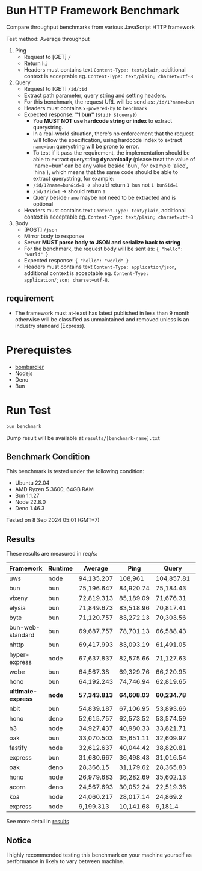 # Bun HTTP Framework Benchmark

Compare throughput benchmarks from various JavaScript HTTP framework

Test method: Average throughput

1. Ping
    - Request to [GET] `/`
    - Return `hi`
    - Headers must contains text `Content-Type: text/plain`, additional context is acceptable eg. `Content-Type: text/plain; charset=utf-8`
2. Query
    - Request to [GET] `/id/:id`
    - Extract path parameter, query string and setting headers.
    - For this benchmark, the request URL will be send as: `/id/1?name=bun`
    - Headers must contains `x-powered-by` to `benchmark`
    - Expected response: **"1 bun"** (`${id} ${query}`)
        - You **MUST NOT use hardcode string or index** to extract querystring.
        - In a real-world situation, there's no enforcement that the request will follow the specification, using hardcode index to extract `name=bun` querystring will be prone to error.
        - To test if it pass the requirement, the implementation should be able to extract querystring **dynamically** (please treat the value of 'name=bun' can be any value beside 'bun', for example 'alice', 'hina'), which means that the same code should be able to extract querystring, for example:
        - `/id/1?name=bun&id=1` -> should return `1 bun` not `1 bun&id=1`
        - `/id/1?id=1` -> should return `1 `
        - Query beside `name` maybe not need to be extracted and is optional
    - Headers must contains text `Content-Type: text/plain`, additional context is acceptable eg. `Content-Type: text/plain; charset=utf-8`
3. Body
    - [POST] `/json`
    - Mirror body to response
    - Server **MUST parse body to JSON and serialize back to string**
    - For the benchmark, the request body will be sent as: `{ "hello": "world" }`
    - Expected response: `{ "hello": "world" }`
    - Headers must contains text `Content-Type: application/json`, additional context is acceptable eg. `Content-Type: application/json; charset=utf-8`.

## requirement

-   The framework must at-least has latest published in less than 9 month otherwise will be classified as unmaintained and removed unless is an industry standard (Express).

# Prerequistes

-   [bombardier](https://github.com/codesenberg/bombardier)
-   Nodejs
-   Deno
-   Bun

# Run Test

```typescript
bun benchmark
```

Dump result will be available at `results/[benchmark-name].txt`

## Benchmark Condition

This benchmark is tested under the following condition:

-   Ubuntu 22.04
-   AMD Ryzen 5 3600, 64GB RAM
-   Bun 1.1.27
-   Node 22.8.0
-   Deno 1.46.3

Tested on 8 Sep 2024 05:01 (GMT+7)

## Results

These results are measured in req/s:

|  Framework       | Runtime | Average | Ping       | Query      | Body       |
| ---------------- | ------- | ------- | ---------- | ---------- | ---------- |
| uws | node | 94,135.207 | 108,961 | 104,857.81 | 68,586.81 |
| bun | bun | 75,196.647 | 84,920.74 | 75,184.43 | 65,484.77 |
| vixeny | bun | 72,819.313 | 85,189.09 | 71,676.31 | 61,592.54 |
| elysia | bun | 71,849.673 | 83,518.96 | 70,817.41 | 61,212.65 |
| byte | bun | 71,120.757 | 83,272.13 | 70,303.56 | 59,786.58 |
| bun-web-standard | bun | 69,687.757 | 78,701.13 | 66,588.43 | 63,773.71 |
| nhttp | bun | 69,417.993 | 83,093.19 | 61,491.05 | 63,669.74 |
| hyper-express | node | 67,637.837 | 82,575.66 | 71,127.63 | 49,210.22 |
| wobe | bun | 64,567.38 | 69,329.76 | 66,220.95 | 58,151.43 |
| hono | bun | 64,192.243 | 74,746.94 | 62,819.65 | 55,010.14 |
| **ultimate-express** | **node** | **57,343.813** | **64,608.03** | **60,234.78** | **47,188.63** |
| nbit | bun | 54,839.187 | 67,106.95 | 53,893.66 | 43,516.95 |
| hono | deno | 52,615.757 | 62,573.52 | 53,574.59 | 41,699.16 |
| h3 | node | 34,927.437 | 40,980.33 | 33,821.71 | 29,980.27 |
| oak | bun | 33,070.503 | 35,651.11 | 32,609.97 | 30,950.43 |
| fastify | node | 32,612.637 | 40,044.42 | 38,820.81 | 18,972.68 |
| express | bun | 31,680.667 | 36,498.43 | 31,016.54 | 27,527.03 |
| oak | deno | 28,366.15 | 31,179.62 | 28,365.83 | 25,553 |
| hono | node | 26,979.683 | 36,282.69 | 35,602.13 | 9,054.23 |
| acorn | deno | 24,567.693 | 30,052.24 | 22,519.36 | 21,131.48 |
| koa | node | 24,060.217 | 28,017.14 | 24,869.2 | 19,294.31 |
| express | node | 9,199.313 | 10,141.68 | 9,181.4 | 8,274.86 |

See more detail in [results](https://github.com/SaltyAom/bun-http-framework-benchmark/tree/main/results)

## Notice

I highly recommended testing this benchmark on your machine yourself as performance in likely to vary between machine.
